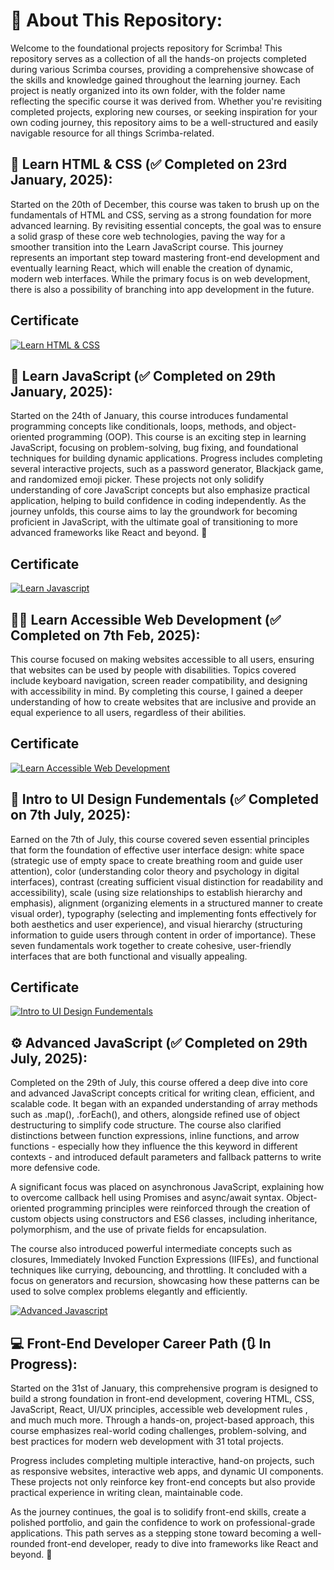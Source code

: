 # 📃 About This Repository:

Welcome to the foundational projects repository for Scrimba! This repository serves as a collection of all the hands-on projects completed during various Scrimba courses, providing a comprehensive showcase of the skills and knowledge gained throughout the learning journey. Each project is neatly organized into its own folder, with the folder name reflecting the specific course it was derived from. Whether you're revisiting completed projects, exploring new courses, or seeking inspiration for your own coding journey, this repository aims to be a well-structured and easily navigable resource for all things Scrimba-related.

## 🚁 Learn HTML & CSS (✅ Completed on 23rd January, 2025): 

Started on the 20th of December, this course was taken to brush up on the fundamentals of HTML and CSS, serving as a strong foundation for more advanced learning. By revisiting essential concepts, the goal was to ensure a solid grasp of these core web technologies, paving the way for a smoother transition into the Learn JavaScript course. This journey represents an important step toward mastering front-end development and eventually learning React, which will enable the creation of dynamic, modern web interfaces. While the primary focus is on web development, there is also a possibility of branching into app development in the future.

## Certificate
[![Learn HTML & CSS](Certificates/htmlCssCertificate.png)](https://scrimba.com/learn-html-and-css-c0p)


## 🧠 Learn JavaScript (✅ Completed on 29th January, 2025):

Started on the 24th of January, this course introduces fundamental programming concepts like conditionals, loops, methods, and object-oriented programming (OOP). This course is an exciting step in learning JavaScript, focusing on problem-solving, bug fixing, and foundational techniques for building dynamic applications. Progress includes completing several interactive projects, such as a password generator, Blackjack game, and randomized emoji picker. These projects not only solidify understanding of core JavaScript concepts but also emphasize practical application, helping to build confidence in coding independently. As the journey unfolds, this course aims to lay the groundwork for becoming proficient in JavaScript, with the ultimate goal of transitioning to more advanced frameworks like React and beyond. 🚀

## Certificate
[![Learn Javascript](Certificates/JScertificate.png)](https://scrimba.com/learn-javascript-c0v)

## 🧑‍🏫 Learn Accessible Web Development (✅ Completed on 7th Feb, 2025):
This course focused on making websites accessible to all users, ensuring that websites can be used by people with disabilities. Topics covered include keyboard navigation, screen reader compatibility, and designing with accessibility in mind. By completing this course, I gained a deeper understanding of how to create websites that are inclusive and provide an equal experience to all users, regardless of their abilities.

## Certificate
[![Learn Accessible Web Development](Certificates/AccWebDevCertificate.png)](https://scrimba.com/learn-accessible-web-design-c031)

## 🧪 Intro to UI Design Fundementals (✅ Completed on 7th July, 2025):
Earned on the 7th of July, this course covered seven essential principles that form the foundation of effective user interface design: white space (strategic use of empty space to create breathing room and guide user attention), color (understanding color theory and psychology in digital interfaces), contrast (creating sufficient visual distinction for readability and accessibility), scale (using size relationships to establish hierarchy and emphasis), alignment (organizing elements in a structured manner to create visual order), typography (selecting and implementing fonts effectively for both aesthetics and user experience), and visual hierarchy (structuring information to guide users through content in order of importance). These seven fundamentals work together to create cohesive, user-friendly interfaces that are both functional and visually appealing.

## Certificate
[![Intro to UI Design Fundementals](Certificates/UiDesignCertificate.png)](https://scrimba.com/intro-to-ui-design-fundamentals-c0q) 

## ⚙️ Advanced JavaScript (✅ Completed on 29th July, 2025):
Completed on the 29th of July, this course offered a deep dive into core and advanced JavaScript concepts critical for writing clean, efficient, and scalable code. It began with an expanded understanding of array methods such as .map(), .forEach(), and others, alongside refined use of object destructuring to simplify code structure. The course also clarified distinctions between function expressions, inline functions, and arrow functions - especially how they influence the this keyword in different contexts - and introduced default parameters and fallback patterns to write more defensive code.

A significant focus was placed on asynchronous JavaScript, explaining how to overcome callback hell using Promises and async/await syntax. Object-oriented programming principles were reinforced through the creation of custom objects using constructors and ES6 classes, including inheritance, polymorphism, and the use of private fields for encapsulation.

The course also introduced powerful intermediate concepts such as closures, Immediately Invoked Function Expressions (IIFEs), and functional techniques like currying, debouncing, and throttling. It concluded with a focus on generators and recursion, showcasing how these patterns can be used to solve complex problems elegantly and efficiently.

[![Advanced Javascript](Certificates/AdvancedJS.png)](https://scrimba.com/advanced-javascript-c03kpi3kss)


## 💻 Front-End Developer Career Path (🔃 In Progress):
Started on the 31st of January, this comprehensive program is designed to build a strong foundation in front-end development, covering HTML, CSS, JavaScript, React, UI/UX principles, accessible web development rules , and much much more. Through a hands-on, project-based approach, this course emphasizes real-world coding challenges, problem-solving, and best practices for modern web development with 31 total projects.

Progress includes completing multiple interactive, hand-on projects, such as responsive websites, interactive web apps, and dynamic UI components. These projects not only reinforce key front-end concepts but also provide practical experience in writing clean, maintainable code.

As the journey continues, the goal is to solidify front-end skills, create a polished portfolio, and gain the confidence to work on professional-grade applications. This path serves as a stepping stone toward becoming a well-rounded front-end developer, ready to dive into frameworks like React and beyond. 🚀

